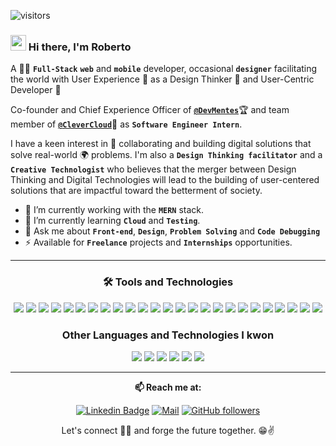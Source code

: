 ![visitors](https://visitor-badge.laobi.icu/badge?page_id=rrQuintana.rrQuintana)

### <img src="https://raw.githubusercontent.com/iampavangandhi/iampavangandhi/master/gifs/Hi.gif" width="25px"> Hi there, I'm Roberto 

A 👨‍💻 **`Full-Stack`** **`web`** and **`mobile`** developer, occasional **`designer`** facilitating the world with User Experience 🧐 as a Design Thinker 💭 and User-Centric Developer 💯

Co-founder and Chief Experience Officer of [**`@DevMentes`**](https://devmentes.com)🏆 and team member of [**`@CleverCloud`**](https://clevercloud.mx/)💼 as **`Software Engineer Intern`**.

I have a keen interest in 🤝 collaborating and building digital solutions that solve real-world 🌍 problems. I'm also a **`Design Thinking facilitator`** and a **`Creative Technologist`** who believes that the merger between Design Thinking and Digital Technologies will lead to the building of user-centered solutions that are impactful toward the betterment of society.

- 🔭 I’m currently working with the **`MERN`** stack.
- 🌱 I’m currently learning **`Cloud`** and **`Testing`**.
- 💬 Ask me about **`Front-end`**, **`Design`**, **`Problem Solving`** and **`Code Debugging`**
- ⚡ Available for **`Freelance`** projects and **`Internships`** opportunities.

---

<div align="center">

### 🛠️ Tools and Technologies
<img src="https://img.shields.io/badge/-JavaScript-000000?style=flat&logo=javascript&logoColor=F7DF1E">
<img src="https://img.shields.io/badge/-TypeScript-000000?style=flat&logo=typescript&logoColor=3178C6">
<img src="https://img.shields.io/badge/-React-000000?style=flat&logo=react&logoColor=00c8ff">
<img src="https://img.shields.io/badge/-React Native-000000?style=flat&logo=react&logoColor=00c8ff">
<img src="https://img.shields.io/badge/-Redux ToolKit-000000?style=flat&logo=redux&logoColor=764abc">
<img src="https://img.shields.io/badge/-Expo-000?style=flat&logo=expo&logoColor=fff">
<img src="https://img.shields.io/badge/-NextJs-000?style=flat&logo=next.js&logoColor=fff">

<img src="https://img.shields.io/badge/-NodeJs-000?style=flat&logo=Node.js&logoColor=3C873A">
<img src="https://img.shields.io/badge/ExpressJs-000?style=flat&logo=express&logoColor=fff">
<img src="https://img.shields.io/badge/-MongoDB-000?style=flat&logo=mongodb&logoColor=4DB33D">
<img src="https://img.shields.io/badge/-MySQL-000?style=flat&logo=mysql&logoColor=F29111">
<img src="https://img.shields.io/badge/-PostgreSQL-000?style=flat&logo=postgresql&logoColor=4169E1">
<img src="https://img.shields.io/badge/-Firebase-000?style=flat&logo=firebase&logoColor=FFA611">
<img src="https://img.shields.io/badge/-AWS-000?style=flat&logo=amazonaws&logoColor=fff">

<img src="https://img.shields.io/badge/-Jest-000?style=flat&logo=Jest&logoColor=C21325">
<img src="https://img.shields.io/badge/-Cypress-000?style=flat&logo=Cypress&logoColor=01796f">
<img src="https://img.shields.io/badge/-Postman-000?style=flat&logo=postman&logoColor=FF6C37">
<img src="https://img.shields.io/badge/-GraphQL-000?style=flat&logo=graphql&logoColor=E10098">

<img src="https://img.shields.io/badge/-Bash-000000?style=flat&logo=gnubash&logoColor=FFF">
<img src="https://img.shields.io/badge/-Linux-000000?style=flat&logo=linux&logoColor=FFF">


<img src="https://img.shields.io/badge/-Adobe Illustrator-000000?style=flat&logo=adobeillustrator&logoColor=FF9A00">
<img src="https://img.shields.io/badge/-Tailwind CSS-000?style=flat&logo=tailwindcss&logoColor=06B6D4">
<img src="https://img.shields.io/badge/-Sass-000?style=flat&logo=sass&logoColor=cc6699">
<img src="https://img.shields.io/badge/-Bootstrap-000?style=flat&logo=bootstrap&logoColor=563D7C">
<img src="https://img.shields.io/badge/-MUI-000?style=flat&logo=mui&logoColor=007FFF">


### Other Languages and Technologies I kwon
<img src="http://img.shields.io/badge/-Java-000?style=flat&logo=java&logoColor=F89820"> <img src="https://img.shields.io/badge/-C-000?style=flat&logo=c&logoColor=#A8B9CC"> <img src="https://img.shields.io/badge/-C++-000?style=flat&logo=cplusplus&logoColor=00599C"> <img src="https://img.shields.io/badge/-C sharp-000?style=flat&logo=csharp&logoColor=239120"> <img src="https://img.shields.io/badge/-Python-000?style=flat&logo=python&logoColor=#3776AB"> <img src="https://img.shields.io/badge/-Adobe Photoshop-000000?style=flat&logo=adobephotoshop&logoColor=#31A8FF">


</div>

---

<div align="center">
  
**📫 Reach me at:**<br>

[![Linkedin Badge](https://img.shields.io/badge/-LinkedIn-blue?style=flat-square&logo=Linkedin&logoColor=white&link=https://www.linkedin.com/in/roberto-quintana-a83644243/)](https://www.linkedin.com/in/roberto-quintana-a83644243/)
[![Mail](https://img.shields.io/badge/-Gmail-D14836?style=flat&logo=gmail&logoColor=white)][mail]
[![GitHub followers](https://img.shields.io/github/followers/rrQuintana.svg?style=social&label=Follow&maxAge=2592000)](https://github.com/rrQuintana?tab=followers)

Let's connect 👨‍💻 and forge the future together. 😁✌

</div>



[mail]:mailto:rrquintana7@gmail.com
[website]: https://roberto-quintana.web.app/
